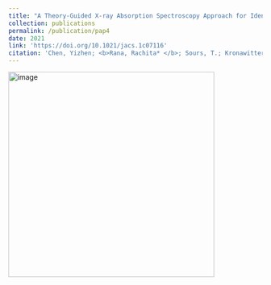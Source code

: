 ```yaml
---
title: "A Theory-Guided X-ray Absorption Spectroscopy Approach for Identifying Active Sites in Atomically Dispersed Transition-Metal Catalysts"
collection: publications
permalink: /publication/pap4
date: 2021
link: 'https://doi.org/10.1021/jacs.1c07116'
citation: 'Chen, Yizhen; <b>Rana, Rachita* </b>; Sours, T.; Kronawitter, Coleman; Bare, Simon R.; ; Kulkarni, Ambarish R.; Gates, B. C.'
---
```

<img width="408" alt="image" src="https://github.com/Rachita028/Rachita028.github.io/assets/58958731/54dc13f1-0868-4cc6-9f20-3147bb9e5d38">

